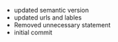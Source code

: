 - updated semantic version
- updated urls and lables
- Removed unnecessary statement
- initial commit
